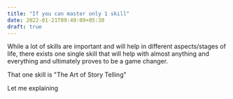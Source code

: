 ```yaml
---
title: "If you can master only 1 skill"
date: 2022-01-21T09:49:09+05:30
draft: true
---
```


While a lot of skills are important and will help in different aspects/stages of
life, there exists one single skill that will help with almost anything and
everything and ultimately proves to be a game changer.

That one skill is "The Art of Story Telling"

Let me explaining